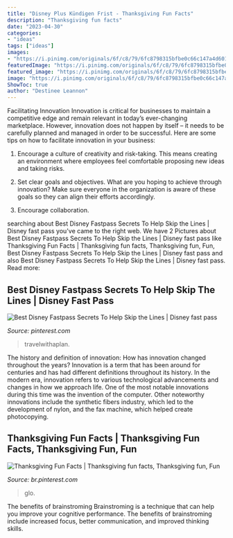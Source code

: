 ```yaml
---
title: "Disney Plus Kündigen Frist - Thanksgiving Fun Facts"
description: "Thanksgiving fun facts"
date: "2023-04-30"
categories:
- "ideas"
tags: ["ideas"]
images:
- "https://i.pinimg.com/originals/6f/c8/79/6fc8798315bfbe0c66c147a4d601a623.jpg"
featuredImage: "https://i.pinimg.com/originals/6f/c8/79/6fc8798315bfbe0c66c147a4d601a623.jpg"
featured_image: "https://i.pinimg.com/originals/6f/c8/79/6fc8798315bfbe0c66c147a4d601a623.jpg"
image: "https://i.pinimg.com/originals/6f/c8/79/6fc8798315bfbe0c66c147a4d601a623.jpg"
ShowToc: true
author: "Destinee Leannon"
---
```



Facilitating Innovation
Innovation is critical for businesses to maintain a competitive edge and remain relevant in today’s ever-changing marketplace. However, innovation does not happen by itself – it needs to be carefully planned and managed in order to be successful. Here are some tips on how to facilitate innovation in your business:
1. Encourage a culture of creativity and risk-taking. This means creating an environment where employees feel comfortable proposing new ideas and taking risks.

2. Set clear goals and objectives. What are you hoping to achieve through innovation? Make sure everyone in the organization is aware of these goals so they can align their efforts accordingly.

3. Encourage collaboration.

	

		
searching about Best Disney Fastpass Secrets To Help Skip the Lines | Disney fast pass you've came to the right web. We have 2 Pictures about Best Disney Fastpass Secrets To Help Skip the Lines | Disney fast pass like Thanksgiving Fun Facts | Thanksgiving fun facts, Thanksgiving fun, Fun, Best Disney Fastpass Secrets To Help Skip the Lines | Disney fast pass and also Best Disney Fastpass Secrets To Help Skip the Lines | Disney fast pass. Read more:
		
    
## Best Disney Fastpass Secrets To Help Skip The Lines | Disney Fast Pass

<img loading=lazy src="https://i.pinimg.com/474x/be/12/ec/be12ec309fb2ac058850b8ff68b106b2.jpg" onerror="this.onerror=null;this.src='https://tse2.mm.bing.net/th?id=OIP.j1O1i0zwHLWGV9DpISaiKgAAAA&amp;pid=15.1';" alt="Best Disney Fastpass Secrets To Help Skip the Lines | Disney fast pass">

_Source: pinterest.com_

>travelwithaplan. 

	

The history and definition of innovation: How has innovation changed throughout the years?
Innovation is a term that has been around for centuries and has had different definitions throughout its history. In the modern era, innovation refers to various technological advancements and changes in how we approach life. One of the most notable innovations during this time was the invention of the computer. Other noteworthy innovations include the synthetic fibers industry, which led to the development of nylon, and the fax machine, which helped create photocopying.

    
## Thanksgiving Fun Facts | Thanksgiving Fun Facts, Thanksgiving Fun, Fun

<img loading=lazy src="https://i.pinimg.com/originals/6f/c8/79/6fc8798315bfbe0c66c147a4d601a623.jpg" onerror="this.onerror=null;this.src='https://tse2.mm.bing.net/th?id=OIP.dFwFKuxIukMIikDllUnyyAHaIA&amp;pid=15.1';" alt="Thanksgiving Fun Facts | Thanksgiving fun facts, Thanksgiving fun, Fun">

_Source: br.pinterest.com_

>glo. 

	

The benefits of brainstroming
Brainstroming is a technique that can help you improve your cognitive performance. The benefits of brainstroming include increased focus, better communication, and improved thinking skills.

